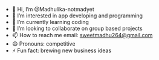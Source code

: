 - 👋 Hi, I’m @Madhulika-notmadyet
- 👀 I’m interested in app developing and programming
- 🌱 I’m currently learning coding
- 💞️ I’m looking to collaborate on group based projects
- 📫 How to reach me email: sweetmadhu264@gmail.com
- 😄 Pronouns: competitive
- ⚡ Fun fact: brewing new business ideas

<!---
Madhulika-notmadyet/Madhulika-notmadyet is a ✨ special ✨ repository because its `README.md` (this file) appears on your GitHub profile.
You can click the Preview link to take a look at your changes.
--->
